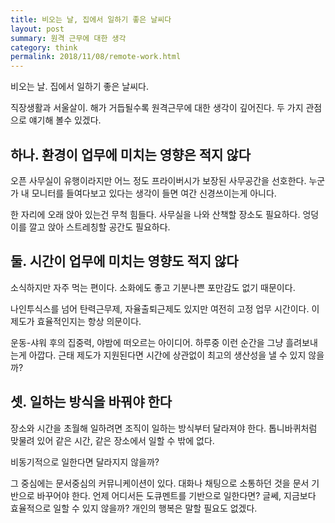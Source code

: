 ```yaml
---
title: 비오는 날, 집에서 일하기 좋은 날씨다
layout: post
summary: 원격 근무에 대한 생각
category: think
permalink: 2018/11/08/remote-work.html
---
```


비오는 날. 집에서 일하기 좋은 날씨다.

직장생활과 서울살이. 해가 거듭될수록  원격근무에 대한 생각이 깊어진다.  두 가지 관점으로 얘기해 볼수 있겠다.

## 하나. 환경이 업무에 미치는 영향은 적지 않다

오픈 사무실이 유행이라지만 어느 정도 프라이버시가 보장된 사무공간을 선호한다. 누군가 내 모니터를 들여다보고 있다는 생각이 들면 여간 신경쓰이는게 아니다.

한 자리에 오래 앉아 있는건 무척 힘들다. 사무실을 나와 산책할 장소도 필요하다. 엉덩이를 깔고 앉아 스트레칭할 공간도 필요하다.

## 둘. 시간이 업무에 미치는 영향도 적지 않다

소식하지만 자주 먹는 편이다. 소화에도 좋고 기분나쁜 포만감도 없기 때문이다.

나인투식스를 넘어 탄력근무제, 자율출퇴근제도 있지만 여전히 고정 업무 시간이다. 이 제도가 효율적인지는 항상 의문이다.

운동-샤워 후의 집중력, 야밤에 떠오르는 아이디어. 하루중 이런 순간을 그냥 흘려보내는게 아깝다. 근태 제도가 지원된다면 시간에 상관없이 최고의 생산성을 낼 수 있지 않을까?

## 셋. 일하는 방식을 바꿔야 한다

장소와 시간을 초월해 일하려면 조직이 일하는 방식부터 달라져야 한다. 톱니바퀴처럼 맞물려 있어 같은 시간, 같은 장소에서 일할 수 밖에 없다.

비동기적으로 일한다면 달라지지 않을까?

그 중심에는 문서중심의 커뮤니케이션이 있다. 대화나 채팅으로 소통하던 것을 문서 기반으로 바꾸어야 한다. 언제 어디서든 도큐멘트를 기반으로 일한다면? 글쎄, 지금보다 효율적으로 일할 수 있지 않을까? 개인의 행복은 말할 필요도 없겠다.


